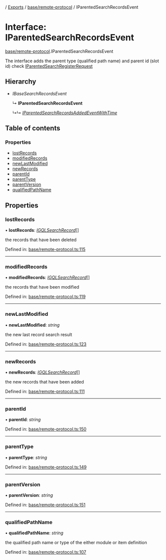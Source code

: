 [](../README.md) / [Exports](../modules.md) / [base/remote-protocol](../modules/base_remote_protocol.md) / IParentedSearchRecordsEvent

# Interface: IParentedSearchRecordsEvent

[base/remote-protocol](../modules/base_remote_protocol.md).IParentedSearchRecordsEvent

The interface adds the parent type (qualified path name) and parent id (slot id)
check [IParentedSearchRegisterRequest](base_remote_protocol.iparentedsearchregisterrequest.md)

## Hierarchy

* *IBaseSearchRecordsEvent*

  ↳ **IParentedSearchRecordsEvent**

  ↳↳ [*IParentedSearchRecordsAddedEventWithTime*](client_internal_testing.iparentedsearchrecordsaddedeventwithtime.md)

## Table of contents

### Properties

- [lostRecords](base_remote_protocol.iparentedsearchrecordsevent.md#lostrecords)
- [modifiedRecords](base_remote_protocol.iparentedsearchrecordsevent.md#modifiedrecords)
- [newLastModified](base_remote_protocol.iparentedsearchrecordsevent.md#newlastmodified)
- [newRecords](base_remote_protocol.iparentedsearchrecordsevent.md#newrecords)
- [parentId](base_remote_protocol.iparentedsearchrecordsevent.md#parentid)
- [parentType](base_remote_protocol.iparentedsearchrecordsevent.md#parenttype)
- [parentVersion](base_remote_protocol.iparentedsearchrecordsevent.md#parentversion)
- [qualifiedPathName](base_remote_protocol.iparentedsearchrecordsevent.md#qualifiedpathname)

## Properties

### lostRecords

• **lostRecords**: [*IGQLSearchRecord*](gql_querier.igqlsearchrecord.md)[]

the records that have been deleted

Defined in: [base/remote-protocol.ts:115](https://github.com/onzag/itemize/blob/3efa2a4a/base/remote-protocol.ts#L115)

___

### modifiedRecords

• **modifiedRecords**: [*IGQLSearchRecord*](gql_querier.igqlsearchrecord.md)[]

the records that have been modified

Defined in: [base/remote-protocol.ts:119](https://github.com/onzag/itemize/blob/3efa2a4a/base/remote-protocol.ts#L119)

___

### newLastModified

• **newLastModified**: *string*

the new last record search result

Defined in: [base/remote-protocol.ts:123](https://github.com/onzag/itemize/blob/3efa2a4a/base/remote-protocol.ts#L123)

___

### newRecords

• **newRecords**: [*IGQLSearchRecord*](gql_querier.igqlsearchrecord.md)[]

the new records that have been added

Defined in: [base/remote-protocol.ts:111](https://github.com/onzag/itemize/blob/3efa2a4a/base/remote-protocol.ts#L111)

___

### parentId

• **parentId**: *string*

Defined in: [base/remote-protocol.ts:150](https://github.com/onzag/itemize/blob/3efa2a4a/base/remote-protocol.ts#L150)

___

### parentType

• **parentType**: *string*

Defined in: [base/remote-protocol.ts:149](https://github.com/onzag/itemize/blob/3efa2a4a/base/remote-protocol.ts#L149)

___

### parentVersion

• **parentVersion**: *string*

Defined in: [base/remote-protocol.ts:151](https://github.com/onzag/itemize/blob/3efa2a4a/base/remote-protocol.ts#L151)

___

### qualifiedPathName

• **qualifiedPathName**: *string*

the qualified path name or type of the either module or item definition

Defined in: [base/remote-protocol.ts:107](https://github.com/onzag/itemize/blob/3efa2a4a/base/remote-protocol.ts#L107)
